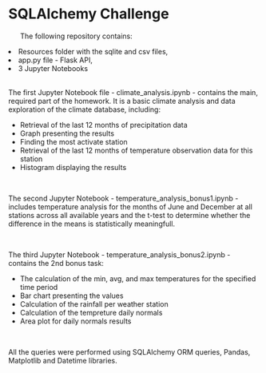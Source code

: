 <h1>SQLAlchemy Challenge</h1>
<ul>The following repository contains:</ul>
<li>Resources folder with the sqlite and csv files,</li>
<li>app.py file - Flask API,</li>
<li>3 Jupyter Notebooks</li>
<br>
<p>The first Jupyter Notebook file - climate_analysis.ipynb - contains the main, required part of the homework. It is a basic climate analysis and data exploration of the climate database, including:</p>
<ul>
  <li>Retrieval of the last 12 months of precipitation data</li>
  <li>Graph presenting the results</li>
  <li>Finding the most activate station</li>
  <li>Retrieval of the last 12 months of temperature observation data for this station</li>
  <li>Histogram displaying the results</li>
 </ul>
<br>
<p>The second Jupyter Notebook - temperature_analysis_bonus1.ipynb - includes temperature analysis for the months of June and December at all stations across all available years and the t-test to determine whether the difference in the means is statistically meaningfull.</p>
<br>
<p>The third Jupyter Notebook - temperature_analysis_bonus2.ipynb - contains the 2nd bonus task:
  <ul>
    <li>The calculation of the min, avg, and max temperatures for the specified time period</li>
    <li>Bar chart presenting the values</li>
    <li>Calculation of the rainfall per weather station</li>
    <li>Calculation of the tempreture daily normals</li>
    <li>Area plot for daily normals results</li>
 </ul>
</p>
<br>
<p>All the queries were performed using SQLAlchemy ORM queries, Pandas, Matplotlib and Datetime libraries.</p>
